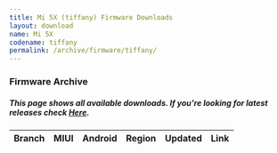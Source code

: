 ```yaml
---
title: Mi 5X (tiffany) Firmware Downloads
layout: download
name: Mi 5X
codename: tiffany
permalink: /archive/firmware/tiffany/
---
```


### Firmware Archive
##### This page shows all available downloads. If you're looking for latest releases check [Here](/firmware/tiffany/).

<div class="table-responsive-md" id="table-wrapper">
<table id="firmware" class="compact table table-striped table-hover table-sm">
    <thead class="thead-dark">
        <tr>
            <th>Branch</th>
            <th>MIUI</th>
            <th>Android</th>
            <th>Region</th>
            <th>Updated</th>
            <th>Link</th>
        </tr>
    </thead>
    <script>loadFirmwareDownloads('tiffany', 'full')</script>
</table>
</div>
